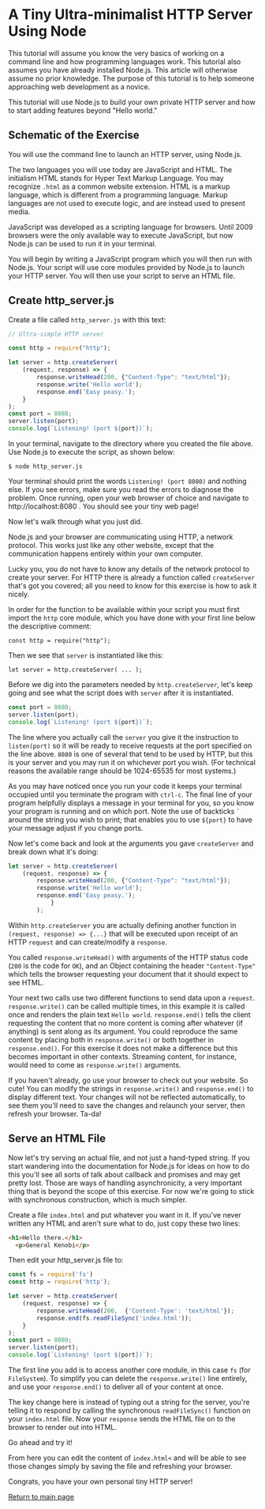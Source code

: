 # A Tiny Ultra-minimalist HTTP Server Using Node

This tutorial will assume you know the very basics of working on a command line and how programming languages work.  This tutorial also assumes you have already installed Node.js.  This article will otherwise assume no prior knowledge.  The purpose of this tutorial is to help someone approaching web development as a novice.

This tutorial will use Node.js to build your own private HTTP server and how to start adding features beyond "Hello world."

## Schematic of the Exercise

You will use the command line to launch an HTTP server, using Node.js.

The two languages you will use today are JavaScript and HTML.  The initialism HTML stands for Hyper Text Markup Language.  You may recognize `.html` as a common website extension.
HTML is a markup language, which is different from a programming language.  Markup languages are not used to execute logic, and are instead used to present media.

JavaScript was developed as a scripting language for browsers.  Until 2009 browsers were the only available way to execute JavaScript, but now Node.js can be used to run it in your terminal.

You will begin by writing a JavaScript program which you will then run with Node.js.  Your script will use core modules provided by Node.js to launch your HTTP server.
You will then use your script to serve an HTML file.

## Create http_server.js

Create a file called `http_server.js` with this text:

```javascript
// Ultra-simple HTTP server

const http = require("http");

let server = http.createServer(
	(request, response) => {
		response.writeHead(200, {"Content-Type": "text/html"});
		response.write('Hello world');
		response.end('Easy peasy.');
	}
);
const port = 8080;
server.listen(port);
console.log(`Listening! (port ${port})`);
```

In your terminal, navigate to the directory where you created the file above.  Use Node.js to execute the script, as shown below:

`$ node http_server.js`

Your terminal should print the words `Listening! (port 8080)` and nothing else.  If you see errors, make sure you read the errors to diagnose the problem. Once running, open your web browser of choice and navigate to http://localhost:8080 .  You should see your tiny web page!

Now let's walk through what you just did.

Node.js and your browser are communicating using HTTP, a network protocol.  This works just like any other website, except that the communication happens entirely within your own computer.

Lucky you, you do not have to know any details of the network protocol to create your server.  For HTTP there is already a function called `createServer` that's got you covered; all you need to know for this exercise is how to ask it nicely.

In order for the function to be available within your script you must first import the `http` core module, which you have done with your first line below the descriptive comment:

`const http = require("http");`

Then we see that `server` is instantiated like this:

`let server = http.createServer(
		...
);`

Before we dig into the parameters needed by `http.createServer`, let's keep going and see what the script does with `server` after it is instantiated.

```javascript
const port = 8080;
server.listen(port);
console.log(`Listening! (port ${port})`);
```

The line where you actually call the `server` you give it the instruction to `listen(port)` so it will be ready to receive requests at the port specified on the line above.  `8080` is one of several that tend to be used by HTTP, but this is your server and you may run it on whichever port you wish. (For technical reasons the available range should be 1024-65535 for most systems.)

As you may have noticed once you run your code it keeps your terminal occupied until you terminate the program with `ctrl-c`.  The final line of your program helpfully displays a message in your terminal for you, so you know your program is running and on which port.  Note the use of backticks `` ` `` around the string you wish to print; that enables you to use `${port}` to have your message adjust if you change ports.

Now let's come back and look at the arguments you gave `createServer` and break down what it's doing:

```javascript
let server = http.createServer(
	(request, response) => {
		response.writeHead(200, {"Content-Type": "text/html"});
		response.write('Hello world');
		response.end('Easy peasy.');
			}
		);
```

Within `http.createServer` you are actually defining another function in `(request, response) => {...}` that will be executed upon receipt of an HTTP `request` and can create/modify a `response`.

You called `response.writeHead()` with arguments of the HTTP status code (`200` is the code for `OK`), and an Object containing the header `"Content-Type"` which tells the browser requesting your document that it should expect to see HTML.

Your next two calls use two different functions to send data upon a `request`.  `response.write()` can be called multiple times, in this example it is called once and renders the plain text `Hello world`.  `response.end()` tells the client requesting the content that no more content is coming after whatever (if anything) is sent along as its argument.  You could reproduce the same content by placing both in `response.write()` or both together in `response.end()`.  For this exercise it does not make a difference but this becomes important in other contexts. Streaming content, for instance, would need to come as `response.write()` arguments.

If you haven't already, go use your browser to check out your website.  So cute!  You can modify the strings in `response.write()` and `response.end()` to display different text.  Your changes will not be reflected automatically, to see them you'll need to save the changes and relaunch your server, then refresh your browser.  Ta-da!

## Serve an HTML File

Now let's try serving an actual file, and not just a hand-typed string.  If you start wandering into the documentation for Node.js for ideas on how to do this you'll see all sorts of talk about callback and promises and may get pretty lost.  Those are ways of handling asynchronicity, a very important thing that is beyond the scope of this exercise.  For now we're going to stick with synchronous construction, which is much simpler.

Create a file `index.html` and put whatever you want in it.  If you've never written any HTML and aren't sure what to do, just copy these two lines:
```HTML
<h1>Hello there.</h1>
  <p>General Kenobi</p>
```

Then edit your http_server.js file to:
```javascript
const fs = require('fs')
const http = require('http');

let server = http.createServer(
	(request, response) => {
		response.writeHead(200,  {'Content-Type': 'text/html'});
		response.end(fs.readFileSync('index.html'));
	}
);
const port = 8080;
server.listen(port);
console.log(`Listening! (port ${port})`);
```

The first line you add is to access another core module, in this case `fs` (for `FileSystem`).  To simplify you can delete the `response.write()` line entirely, and use your `response.end()` to deliver all of your content at once.

The key change here is instead of typing out a string for the server, you're telling it to respond by calling the synchronous `readFileSync()` function on your `index.html` file.  Now your `response` sends the HTML file on to the browser to render out into HTML.

Go ahead and try it!

From here you can edit the content of `index.html<` and will be able to see those changes simply by saving the file and refreshing your browser.

Congrats, you have your own personal tiny HTTP server!


[Return to main page](/index)
